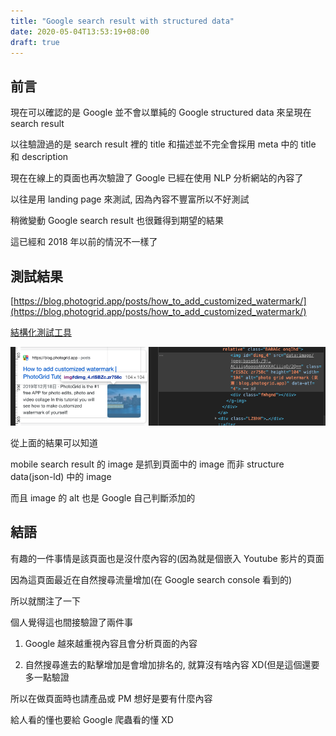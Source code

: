 ```yaml
---
title: "Google search result with structured data"
date: 2020-05-04T13:53:19+08:00
draft: true
---
```


## 前言

現在可以確認的是 Google 並不會以單純的 Google structured data 來呈現在 search result

以往驗證過的是 search result 裡的 title 和描述並不完全會採用 meta 中的 title 和 description

現在在線上的頁面也再次驗證了 Google 已經在使用 NLP 分析網站的內容了

以往是用 landing page 來測試, 因為內容不豐富所以不好測試

稍微變動 Google search result 也很難得到期望的結果

這已經和 2018 年以前的情況不一樣了

## 測試結果

[https://blog.photogrid.app/posts/how_to_add_customized_watermark/](https://blog.photogrid.app/posts/how_to_add_customized_watermark/)

[結構化測試工具](https://search.google.com/structured-data/testing-tool/u/0/?hl=zh-TW#url=https%3A%2F%2Fblog.photogrid.app%2Fposts%2Fhow_to_add_customized_watermark%2F)

![screenshot image](/images/螢幕快照_2020-05-04_下午1.49.49.png)

從上面的結果可以知道

mobile search result 的 image 是抓到頁面中的 image 而非 structure data(json-ld) 中的 image

而且 image 的 alt 也是 Google 自己判斷添加的

## 結語

有趣的一件事情是該頁面也是沒什麼內容的(因為就是個嵌入 Youtube 影片的頁面

因為這頁面最近在自然搜尋流量增加(在 Google search console 看到的)

所以就關注了一下

個人覺得這也間接驗證了兩件事

1. Google 越來越重視內容且會分析頁面的內容

2. 自然搜尋進去的點擊增加是會增加排名的, 就算沒有啥內容 XD(但是這個還要多一點驗證

所以在做頁面時也請產品或 PM 想好是要有什麼內容

給人看的懂也要給 Google 爬蟲看的懂 XD

